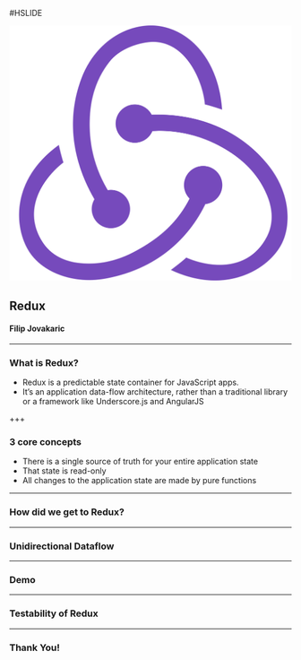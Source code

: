 #HSLIDE

![Logo](images/redux.png)
## Redux
#### Filip Jovakaric

---

### What is Redux?

- Redux is a predictable state container for JavaScript apps.
- It’s an application data-flow architecture, rather than a traditional library or a framework like Underscore.js and AngularJS

+++

### 3 core concepts

- There is a single source of truth for your entire application state
- That state is read-only
- All changes to the application state are made by pure functions

---

### How did we get to Redux?

---

### Unidirectional Dataflow

---

### Demo

---

### Testability of Redux

---

### Thank You!
